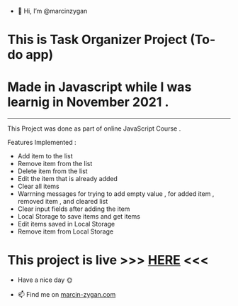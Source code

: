 - 👋 Hi, I’m @marcinzygan 

# This is Task Organizer Project (To-do app) 
# Made in Javascript while I was learnig in November 2021 .

----------------------------------------------------
This Project was done as part of online JavaScript Course .


Features Implemented : 
- Add item to the list 
- Remove item from the list 
- Delete item from the list 
- Edit the item that is already added 
- Clear all items
- Warrning messages for trying to add empty value , for added item , removed item , and cleared list
- Clear input fields after adding the item 
- Local Storage to save items and get items 
- Edit items saved in Local Storage 
- Remove item from Local Storage 


# This project is live  >>> <a href="https://js-task-organizer.netlify.app" >HERE</a> <<<

- Have a nice day 🌞


- 📫 Find me on <a href="https://marcin-zygan.com">marcin-zygan.com</a>